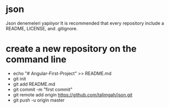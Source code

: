 # json
Json denemeleri yapılıyor
It is recommended that every repository include a README, LICENSE, and .gitignore. 

# create a new repository on the command line
* echo "# Angular-First-Project" >> README.md
* git init
* git add README.md
* git commit -m "first commit"
* git remote add origin https://github.com/talimgah/json.git
* git push -u origin master
